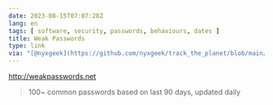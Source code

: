 ```yaml
---
date: 2023-08-15T07:07:28Z
lang: en
tags: [ software, security, passwords, behaviours, dates ]
title: Weak Passwords
type: link
via: "[@nyxgeek](https://github.com/nyxgeek/track_the_planet/blob/main/nyxgeek_Track_the_Planet_2023.08.14.pdf)"
---
```


http://weakpasswords.net

> 100~ common passwords based on last 90 days, updated daily
